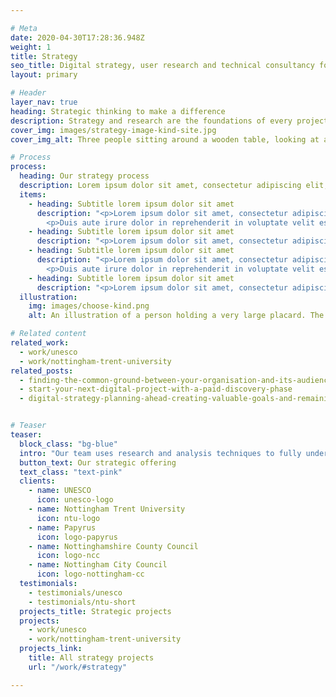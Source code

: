 ```yaml
---

# Meta
date: 2020-04-30T17:28:36.948Z
weight: 1
title: Strategy
seo_title: Digital strategy, user research and technical consultancy for purpose-driven organisations
layout: primary

# Header
layer_nav: true
heading: Strategic thinking to make a difference
description: Strategy and research are the foundations of every project. We uncover insights and find opportunities that will focus activities, create a deeper understanding of our clients unique position and help them to meet their goals. 
cover_img: images/strategy-image-kind-site.jpg
cover_img_alt: Three people sitting around a wooden table, looking at a tablet and laptop with Backlit Gallery website designs

# Process
process:
  heading: Our strategy process
  description: Lorem ipsum dolor sit amet, consectetur adipiscing elit, sed do eiusmod tempor incididunt ut labore et dolore magna aliqua. Ut enim ad minim veniam, quis nostrud exercitation ullamco laboris nisi ut aliquip ex ea commodo consequat.
  items:
    - heading: Subtitle lorem ipsum dolor sit amet
      description: "<p>Lorem ipsum dolor sit amet, consectetur adipiscing elit, sed do eiusmod tempor incididunt ut labore et dolore magna aliqua. Ut enim ad minim veniam, quis nostrud exercitation ullamco laboris nisi ut aliquip.</p>
        <p>Duis aute irure dolor in reprehenderit in voluptate velit esse cillum dolore eu fugiat nulla pariatur. Excepteur sint occaecat cupidatat non proident, sunt in culpa qui officia deserunt mollit anim id est laborum.</p>"
    - heading: Subtitle lorem ipsum dolor sit amet
      description: "<p>Lorem ipsum dolor sit amet, consectetur adipiscing elit, sed do eiusmod tempor incididunt ut labore et dolore magna aliqua. Ut enim ad minim veniam, quis nostrud exercitation ullamco laboris nisi ut aliquip.</p>"
    - heading: Subtitle lorem ipsum dolor sit amet
      description: "<p>Lorem ipsum dolor sit amet, consectetur adipiscing elit, sed do eiusmod tempor incididunt ut labore et dolore magna aliqua. Ut enim ad minim veniam, quis nostrud exercitation ullamco laboris nisi ut aliquip.</p>
        <p>Duis aute irure dolor in reprehenderit in voluptate velit esse cillum dolore eu fugiat nulla pariatur. Excepteur sint occaecat cupidatat non proident, sunt in culpa qui officia deserunt mollit anim id est laborum.</p>"
    - heading: Subtitle lorem ipsum dolor sit amet
      description: "<p>Lorem ipsum dolor sit amet, consectetur adipiscing elit, sed do eiusmod tempor incididunt ut labore et dolore magna aliqua. Ut enim ad minim veniam, quis nostrud exercitation ullamco laboris nisi ut aliquip.</p>"
  illustration:
    img: images/choose-kind.png
    alt: An illustration of a person holding a very large placard. The placard reads 'Choose Kind'.

# Related content
related_work:
  - work/unesco
  - work/nottingham-trent-university
related_posts:
  - finding-the-common-ground-between-your-organisation-and-its-audience
  - start-your-next-digital-project-with-a-paid-discovery-phase
  - digital-strategy-planning-ahead-creating-valuable-goals-and-remaining-flexible


# Teaser
teaser:
  block_class: "bg-blue"
  intro: "Our team uses research and analysis techniques to fully understand what our clients are trying to achieve and why, before delivering high-level strategies and detailed plans of how to get there."
  button_text: Our strategic offering
  text_class: "text-pink"
  clients:
    - name: UNESCO
      icon: unesco-logo
    - name: Nottingham Trent University
      icon: ntu-logo
    - name: Papyrus
      icon: logo-papyrus
    - name: Nottinghamshire County Council
      icon: logo-ncc
    - name: Nottingham City Council
      icon: logo-nottingham-cc
  testimonials:
    - testimonials/unesco
    - testimonials/ntu-short
  projects_title: Strategic projects
  projects:
    - work/unesco
    - work/nottingham-trent-university
  projects_link:
    title: All strategy projects
    url: "/work/#strategy"

---
```

